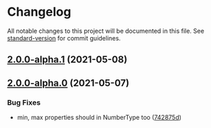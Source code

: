 # Changelog

All notable changes to this project will be documented in this file. See [standard-version](https://github.com/conventional-changelog/standard-version) for commit guidelines.

## [2.0.0-alpha.1](https://github.com/snowyu/number-type.js/compare/v2.0.0-alpha.0...v2.0.0-alpha.1) (2021-05-08)

## [2.0.0-alpha.0](https://github.com/snowyu/number-type.js/compare/v0.2.1...v2.0.0-alpha.0) (2021-05-07)


### Bug Fixes

* min, max properties should in NumberType too ([742875d](https://github.com/snowyu/number-type.js/commit/742875d535478b54eed7b35413bf8d023706f9e3))
